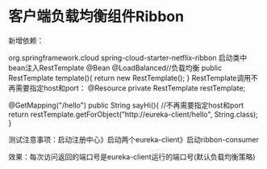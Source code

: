 # 客户端负载均衡组件Ribbon

新增依赖：
<!--ribbon依赖-->
<dependency>
    <groupId>org.springframework.cloud</groupId>
    <artifactId>spring-cloud-starter-netflix-ribbon</artifactId>
</dependency>
启动类中bean注入RestTemplate
@Bean
@LoadBalanced//负载均衡
public RestTemplate template(){
    return new RestTemplate();
}
RestTemplate调用不再需要指定host和port：
@Resource
private RestTemplate restTemplate;

@GetMapping("/hello")
public String sayHi(){
    //不再需要指定host和port
    return restTemplate.getForObject("http://eureka-client/hello", String.class);
}

测试注意事项：启动注册中心》启动两个eureka-client》启动ribbon-consumer

效果：每次访问返回的端口号是eureka-client运行的端口号(默认负载均衡策略)